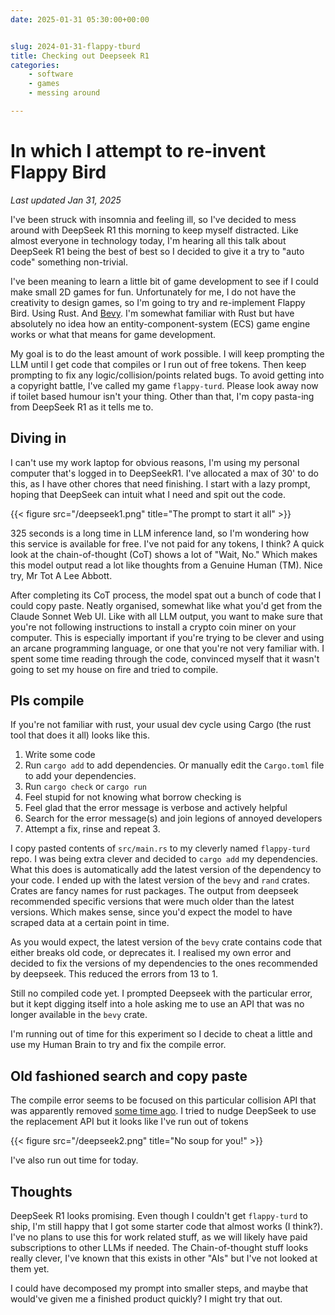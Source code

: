 ```yaml
---
date: 2025-01-31 05:30:00+00:00


slug: 2024-01-31-flappy-tburd
title: Checking out Deepseek R1
categories:
    - software
    - games
    - messing around

---
```


# In which I attempt to re-invent Flappy Bird

*Last updated Jan 31, 2025*

I've been struck with insomnia and feeling ill, so I've decided to mess around with DeepSeek R1 this morning to keep myself distracted. Like almost everyone in technology today, I'm hearing all this talk about DeepSeek R1 being the best of best so I decided to give it a try to "auto code" something non-trivial.

I've been meaning to learn a little bit of game development to see if I could make small 2D games for fun. Unfortunately for me, I do not have the creativity to design games, so I'm going to try and re-implement Flappy Bird. Using Rust. And [Bevy](https://bevyengine.org/). I'm somewhat familiar with Rust but have absolutely no idea how an entity-component-system (ECS) game engine works or what that means for game development.

My goal is to do the least amount of work possible. I will keep prompting the LLM until I get code that compiles or I run out of free tokens. Then keep prompting to fix any logic/collision/points related bugs. To avoid getting into a copyright battle, I've called my game `flappy-turd`. Please look away now if toilet based humour isn't your thing. Other than that, I'm copy pasta-ing from DeepSeek R1 as it tells me to.

## Diving in

I can't use my work laptop for obvious reasons, I'm using my personal computer that's logged in to DeepSeekR1. I've allocated a max of 30' to do this, as I have other chores that need finishing. I start with a lazy prompt, hoping that DeepSeek can intuit what I need and spit out the code.

{{< figure src="/deepseek1.png" title="The prompt to start it all" >}}

325 seconds is a long time in LLM inference land, so I'm wondering how this service is available for free. I've not paid for any tokens, I think? A quick look at the chain-of-thought (CoT) shows a lot of "Wait, No." Which makes this model output read a lot like thoughts from a Genuine Human (TM). Nice try, Mr Tot A Lee Abbott.

After completing its CoT process, the model spat out a bunch of code that I could copy paste. Neatly organised, somewhat like what you'd get from the Claude Sonnet Web UI.  Like with all LLM output, you want to make sure that you're not following instructions to install a crypto coin miner on your computer. This is especially important if you're trying to be clever and using an arcane programming language, or one that you're not very familiar with. I spent some time reading through the code, convinced myself that it wasn't going to set my house on fire and tried to compile.

## Pls compile

If you're not familiar with rust, your usual dev cycle using Cargo (the rust tool that does it all) looks like this.

1. Write some code
2. Run `cargo add` to add dependencies. Or manually edit the `Cargo.toml` file to add your dependencies.
3. Run `cargo check` or `cargo run`
4. Feel stupid for not knowing what borrow checking is
5. Feel glad that the error message is verbose and actively helpful
6. Search for the error message(s) and join legions of annoyed developers
5. Attempt a fix, rinse and repeat 3.

I copy pasted contents of `src/main.rs` to my cleverly named `flappy-turd` repo. I was being extra clever and decided to `cargo add` my dependencies. What this does is automatically add the latest version of the dependency to your code. I ended up with the latest version of the `bevy` and `rand` crates. Crates are fancy names for rust packages. The output from deepseek recommended specific versions that were much older than the latest versions. Which makes sense, since you'd expect the model to have scraped data at a certain point in time.

As you would expect, the latest version of the `bevy` crate contains code that either breaks old code, or deprecates it. I realised my own error and decided to fix the versions of my dependencies to the ones recommended by deepseek. This reduced the errors from 13 to 1.

Still no compiled code yet. I prompted Deepseek with the particular error, but it kept digging itself into a hole asking me to use an API that was no longer available in the `bevy` crate.

I'm running out of time for this experiment so I decide to cheat a little and use my Human Brain to try and fix the compile error.

## Old fashioned search and copy paste

The compile error seems to be focused on this particular collision API that was apparently removed [some time ago](https://github.com/bevyengine/bevy/pull/11500/commits/a41ff9d269abde5ea155de7d20821b154ca3b23b). I tried to nudge DeepSeek to use the replacement API but it looks like I've run out of tokens

{{< figure src="/deepseek2.png" title="No soup for you!" >}}

I've also run out time for today.

## Thoughts

DeepSeek R1 looks promising. Even though I couldn't get `flappy-turd` to ship, I'm still happy that I got some starter code that almost works (I think?). I've no plans to use this for work related stuff, as we will likely have paid subscriptions to other LLMs if needed. The Chain-of-thought stuff looks really clever, I've known that this exists in other "AIs" but I've not looked at them yet.

I could have decomposed my prompt into smaller steps, and maybe that would've given me a finished product quickly? I might try that out.
